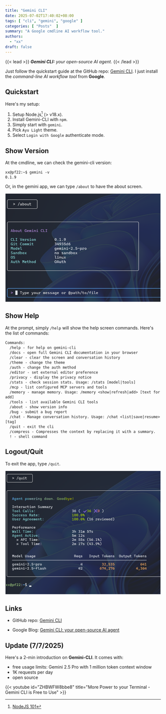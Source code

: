 ```yaml
---
title: "Gemini CLI"
date: 2025-07-02T17:40:02+08:00
tags: [ "cli", "gemini", "google" ]
categories: [ "Posts"  ]
summary: "A Google cmdline AI workflow tool."
authors:
  - "xx"
draft: false
---
```

{{< lead >}}
***Gemini CLI:*** *your open-source AI agent.*
{{< /lead >}}

Just follow the quickstart guide at the GitHub repo: [Gemini CLI](https://github.com/google-gemini/gemini-cli).
I just install the *command-line AI workflow tool* from **Google**.

## Quickstart

Here's my setup:

 1. Setup Node.js[^1] (> v18.x).
 1. Install Gemini-CLI with `npm`.
 1. Simply start with `gemini`.
 1. Pick `Ayu Light` theme.
 1. Select `Login with Google` authenticate mode.

[^1]: [NodeJS 101](/posts/nodejs101/)

## Show Version

At the cmdline, we can check the gemini-cli version:

```console
xx@pf22:~$ gemini -v
0.1.9
```

Or, in the gemini app, we can type `/about` to have the about screen.

![](about.png)


## Show Help

At the prompt, simply `/help` will show the help screen commands.
Here's the list of commands:

```console
Commands:
  /help - for help on gemini-cli
  /docs - open full Gemini CLI documentation in your browser
  /clear - clear the screen and conversation history       
  /theme - change the theme                               
  /auth - change the auth method                         
  /editor - set external editor preference              
  /privacy - display the privacy notice               
  /stats - check session stats. Usage: /stats [model|tools]
  /mcp - list configured MCP servers and tools            
  /memory - manage memory. Usage: /memory <show|refresh|add> [text for add] 
  /tools - list available Gemini CLI tools   
  /about - show version info                
  /bug - submit a bug report               
  /chat - Manage conversation history. Usage: /chat <list|save|resume> [tag] 
  /quit - exit the cli                             
  /compress - Compresses the context by replacing it with a summary. 
  ! - shell command                           
```

## Logout/Quit

To exit the app, type `/quit`.

![](quit.png)

## Links 

 - GitHub repo: [Gemini CLI](https://github.com/google-gemini/gemini-cli)
 
 - Google Blog: [Gemini CLI: your open-source AI agent](https://blog.google/technology/developers/introducing-gemini-cli-open-source-ai-agent/)


## Update (7/7/2025)

Here's a 2-min introduction on **Gemini-CLI**.
It comes with:
 
 - free usage limits: Gemini 2.5 Pro with 1 million token context window
 - 1K requests per day
 - open source

{{< youtube id="ZHBWFW8bbe8" title="More Power to your Terminal - Gemini CLI is Free to Use" >}}


